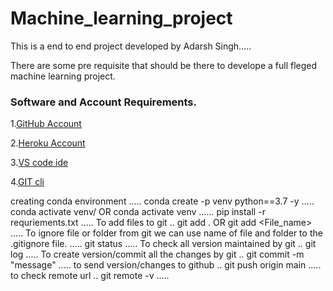 # Machine_learning_project

This is a end to end project developed by Adarsh Singh.....

There are some pre requisite that should be there to develope a full fleged machine learning project.

### Software and Account Requirements.

1.[GitHub Account](https://github.com)

2.[Heroku Account](https://dashboard.heroku.com/login)

3.[VS code ide](https://code.visualstudio.com/download)

4.[GIT cli](https://git-scm.com/downloads)

creating conda environment 
.....
conda create -p venv python==3.7 -y
.....
conda activate venv/
OR 
conda activate venv
......
pip install -r requriements.txt 
.....
To add files to git
..
git add .
OR
git add <File_name>
.....
To ignore file or folder from git we can use name of file and folder to the .gitignore file.
.....
git status
.....
To check all version maintained by git 
..
git log
.....
To create version/commit all the changes by git
..
git commit -m "message"
.....
to send version/changes to github
..
git push origin main
.....
to check remote url
..
git remote -v
.....


